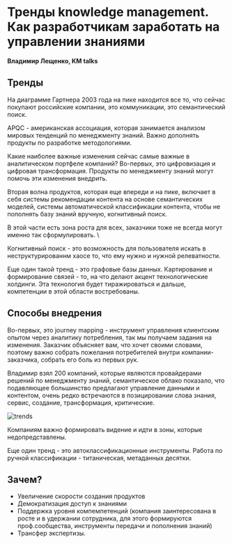 # Тренды knowledge management. Как разработчикам заработать на управлении знаниями

**Владимир Лещенко, KM talks**

## Тренды

На диаграмме Гартнера 2003 года на пике находится все то, что сейчас покупают российские компании, это коммуникации, это семантический поиск. 

APQC - американская ассоциация, которая занимается анализом мировых тенденций по менеджменту знаний. 
Важно дополнять продукты по разработке методологиями. 

Какие наиболее важные изменения сейчас самые важные в аналитическом портфеле компаний? Во-первых, это цифровизация и цифровая трансформация. Продукты по менеджменту знаний могут помочь эти изменения внедрить. 

Вторая волна продуктов, которая еще впереди и на пике, включает в себя системы рекомендации контента на основе семантических моделей, системы автоматической классификации контента, чтобы не пополнять базу знаний вручную, когнитивный поиск. 

В этой части есть зона роста для всех, заказчики тоже не всегда могут именно так сформулировать. \

Когнитивный поиск - это возможность для пользователя искать в неструктурированнм хаосе то, что ему нужно и нужной релеватности. 

Еще один такой тренд - это графовые базы данных. Картирование и формирование связей - то, на что делают акцент технологические холдинги. Эта технология будет тиражироваться и дальше, компетенции в этой области востребованы. 

## Способы внедрения

Во-первых, это journey mapping - инструмент управления клиентским опытом через аналитику потребления, так мы получаем задания на изменения. Заказчик объясняет вам, что хочет своими словами, поэтому важно собрать пожелания потребителей внутри компании-заказчика, собрать его боль из первых рук.

Владимир взял 200 компаний, которые являются провайдерами решений по менеджменту знаний, семантическое облако показало, что подавляющее большинство предлагают управление данными и контентом, очень редко встречаются в позицировании слова знания, сервис, создание, трансформация, критические. 

![trends](.static/Screenshot_2020-05-25_at_16.55.18.png)

Компаниям важно формировать видение и идти в зоны, которые недопредставлены. 

Еще один тренд - это автоклассификационные инструменты. Работа по ручной классификации - титаническая, метаданных десятки. 

## Зачем?

* Увеличение скорости создания продуктов
* Демократизация доступ к знаниями
* Поддержка уровня компемпетенций (компания заинтересована в росте и в удержании сотрудника, для этого формируются проф.сообщества, инструменты передачи и пополнения знаний)
* Трансфер экспертизы.

